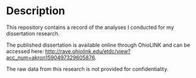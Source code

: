 # Description

This repository contains a record of the analyses I conducted for my dissertation research. 

The published dissertation is available online through OhioLINK and can be accessed here: http://rave.ohiolink.edu/etdc/view?acc_num=akron1590497329605876.

The raw data from this research is not provided for confidentiality.
